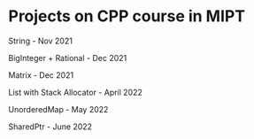 # Projects on CPP course in MIPT

String - Nov 2021

BigInteger + Rational - Dec 2021

Matrix - Dec 2021

List with Stack Allocator - April 2022

UnorderedMap - May 2022

SharedPtr - June 2022
